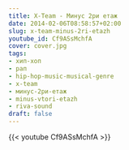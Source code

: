 ```yaml
---
title: X-Team - Минус 2ри етаж
date: 2014-02-06T08:58:57+02:00
slug: x-team-minus-2ri-etazh
youtube_id: Cf9ASsMchfA
cover: cover.jpg
tags:
- хип-хоп
- рап
- hip-hop-music-musical-genre
- x-team
- минус-2ри-етаж
- minus-vtori-etazh
- riva-sound
draft: false
---
```


{{< youtube Cf9ASsMchfA >}}
